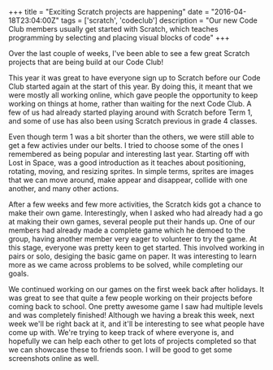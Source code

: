 +++
title = "Exciting Scratch projects are happening"
date = "2016-04-18T23:04:00Z"
tags = ['scratch', 'codeclub']
description = "Our new Code Club members usually get started with Scratch, which teaches programming by selecting and placing visual blocks of code"
+++


Over the last couple of weeks, I've been able to see a few great Scratch projects that are being build at our Code Club!

This year it was great to have everyone sign up to Scratch before our Code Club started again at the start of this year. By doing this, it meant that we were mostly all working online, which gave people the opportunity to keep working on things at home, rather than waiting for the next Code Club. A few of us had already started playing around with Scratch before Term 1, and some of use has also been using Scratch previous in grade 4 classes.

Even though term 1 was a bit shorter than the others, we were still able to get a few activies under our belts. I tried to choose some of the ones I remembered as being popular and interesting last year. Starting off with Lost in Space, was a good introduction as it teaches about positioning, rotating, moving, and resizing sprites. In simple terms, sprites are images that we can move around, make appear and disappear, collide with one another, and many other actions.

After a few weeks and few more activities, the Scratch kids got a chance to make their own game. Interestingly, when I asked who had already had a go at making their own games, several people put their hands up. One of our members had already made a complete game which he demoed to the group, having another member very eager to volunteer to try the game. At this stage, everyone was pretty keen to get started. This involved working in pairs or solo, desiging the basic game on paper. It was interesting to learn more as we came across problems to be solved, while completing our goals.

We continued working on our games on the first week back after holidays. It was great to see that quite a few people working on their projects before coming back to school. One pretty awesome game I saw had multiple levels and was completely finished! Although we having a break this week, next week we'll be right back at it, and it'll be interesting to see what people have come up with. We're trying to keep track of where everyone is, and hopefully we can help each other to get lots of projects completed so that we can showcase these to friends soon. I will be good to get some screenshots online as well.

